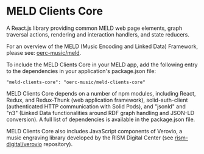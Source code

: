 MELD Clients Core
=================
A React.js library providing common MELD web page elements, graph traversal actions, rendering and interaction handlers, and state reducers. 

For an overview of the MELD (Music Encoding and Linked Data) Framework, please see: [oerc-music/meld](http://github.com/oerc-music/meld). 

To include the MELD Clients Core in your MELD app, add the following entry to the dependencies in your application's package.json file:

```
"meld-clients-core": "oerc-music/meld-clients-core"
```

MELD Clients Core depends on a number of npm modules, including React, Redux, and Redux-Thunk (web application framework), solid-auth-client (authenticated HTTP communication with Solid Pods), and "jsonld" and "n3" (Linked Data functionalities around RDF graph handling and JSON-LD conversion). A full list of dependencies is available in the package.json file.

MELD Clients Core also includes JavaScript components of Verovio, a music engraving library developed by the RISM Digital Center (see [rism-digital/verovio](http://github.com/rism-digital/verovio) repository).
